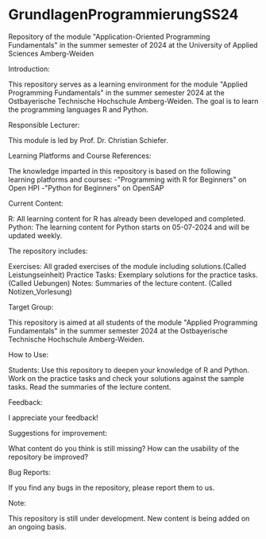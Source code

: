 # GrundlagenProgrammierungSS24
Repository of the module "Application-Oriented Programming Fundamentals" in the summer semester of 2024 at the University of Applied Sciences Amberg-Weiden

Introduction:

This repository serves as a learning environment for the module "Applied Programming Fundamentals" in the summer semester 2024 at the Ostbayerische Technische Hochschule Amberg-Weiden. The goal is to learn the programming languages R and Python.


Responsible Lecturer:

This module is led by Prof. Dr. Christian Schiefer.


Learning Platforms and Course References:

The knowledge imparted in this repository is based on the following learning platforms and courses:
  -"Programming with R for Beginners" on Open HPI
  -"Python for Beginners" on OpenSAP


Current Content:

R: All learning content for R has already been developed and completed.
Python: The learning content for Python starts on 05-07-2024 and will be updated weekly.


The repository includes:

Exercises: All graded exercises of the module including solutions.(Called Leistungseinheit)
Practice Tasks: Exemplary solutions for the practice tasks. (Called Uebungen)
Notes: Summaries of the lecture content. (Called Notizen_Vorlesung)


Target Group:

This repository is aimed at all students of the module "Applied Programming Fundamentals" in the summer semester 2024 at the Ostbayerische Technische Hochschule Amberg-Weiden.


How to Use:

Students:
Use this repository to deepen your knowledge of R and Python.
Work on the practice tasks and check your solutions against the sample tasks.
Read the summaries of the lecture content.


Feedback:

I appreciate your feedback!


Suggestions for improvement:

What content do you think is still missing?
How can the usability of the repository be improved?


Bug Reports:

If you find any bugs in the repository, please report them to us.


Note:

This repository is still under development. New content is being added on an ongoing basis.

